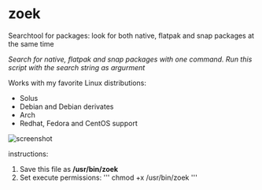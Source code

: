 # zoek
Searchtool for packages: look for both native, flatpak and snap packages at the same time
    
*Search for native, flatpak and snap packages with one command. Run this script with the search string as argurment*

Works with my favorite Linux distributions: 
* Solus
* Debian and Debian derivates
* Arch
* Redhat, Fedora and CentOS support
    
![screenshot](https://i.imgur.com/s5gFSzP.png)
    
instructions:
1. Save this file as **/usr/bin/zoek**
2. Set execute permissions:
'''
chmod +x /usr/bin/zoek
'''

